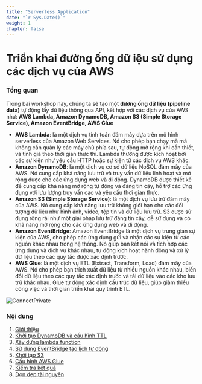 ```yaml
---
title: "Serverless Application"
date: "`r Sys.Date()`"
weight: 1
chapter: false
---
```


# Triển khai đường ống dữ iệu sử dụng các dịch vụ của AWS

### Tổng quan

Trong bài workshop này, chúng ta sẽ tạo một **đường ống dữ liệu (pipeline data)** tự động lấy dữ liệu thông qua API, kết hợp với các dịch vụ của AWS như: **AWS Lambda, Amazon DynamoDB, Amazon S3 (Simple Storage Service), Amazon EventBridge, AWS Glue**
- **AWS Lambda**: là một dịch vụ tính toán đám mây dựa trên mô hình serverless của Amazon Web Services. Nó cho phép bạn chạy mã mà không cần quản lý các máy chủ phía sau, tự động mở rộng khi cần thiết, và tính giá theo thời gian thực thi. Lambda thường được kích hoạt bởi các sự kiện như yêu cầu HTTP hoặc sự kiện từ các dịch vụ AWS khác.
- **Amazon DynamoDB**: là một dịch vụ cơ sở dữ liệu NoSQL đám mây của AWS. Nó cung cấp khả năng lưu trữ và truy vấn dữ liệu linh hoạt và mở rộng được cho các ứng dụng web và di động. DynamoDB được thiết kế để cung cấp khả năng mở rộng tự động và đáng tin cậy, hỗ trợ các ứng dụng với lưu lượng truy vấn cao và yêu cầu thời gian thực.
- **Amazon S3 (Simple Storage Service)**: là một dịch vụ lưu trữ đám mây của AWS. Nó cung cấp khả năng lưu trữ không giới hạn cho các đối tượng dữ liệu như hình ảnh, video, tệp tin và dữ liệu lưu trữ. S3 được sử dụng rộng rãi như một giải pháp lưu trữ đáng tin cậy, dễ sử dụng và có khả năng mở rộng cho các ứng dụng web và di động.
- **Amazon EventBridge**: Amazon EventBridge là một dịch vụ trung gian sự kiện của AWS, cho phép các ứng dụng gửi và nhận các sự kiện từ các nguồn khác nhau trong hệ thống. Nó giúp bạn kết nối và tích hợp các ứng dụng và dịch vụ khác nhau, tự động kích hoạt hành động và xử lý dữ liệu theo các quy tắc được xác định trước.
- **AWS Glue**: là một dịch vụ ETL (Extract, Transform, Load) đám mây của AWS. Nó cho phép bạn trích xuất dữ liệu từ nhiều nguồn khác nhau, biến đổi dữ liệu theo các quy tắc xác định trước và tải dữ liệu vào các kho lưu trữ khác nhau. Glue tự động xác định cấu trúc dữ liệu, giúp giảm thiểu công việc và thời gian triển khai quy trình ETL.

![ConnectPrivate](/images/1.intro/0-image.png)


### Nội dung

1.  [Giới thiệu](1-introduce/)
2.  [Khởi tạo DynamoDB và cấu hình TTL ](2-DynamoDB/)
3.  [Xây dựng lambda function ](3-lambda/)
4.  [Sử dụng EventBridge tạo lịch tự động ](4-event/)
5.  [Khởi tạo S3](5-s3/)
6.  [Cấu hình AWS Glue](6-glue/)
7.  [Kiểm tra kết quả](7-test/)
8.  [Dọn dẹp tài nguyên](8-terminate/)


